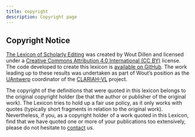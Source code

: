 ```yaml
---
title: copyright
description: Copyright page
---
```


## Copyright Notice

[The Lexicon of Scholarly Editing](/) was created by Wout Dillen and licensed under a [Creative Commons Attribution 4.0 International (CC BY)](https://creativecommons.org/licenses/by/4.0/legalcode) license. The code developed to create this lexicon is [available on GitHub](https://github.com/WoutDLN/lexicon-scholarly-editing). The work leading up to these results was undertaken as part of Wout’s position as the [UAntwerp](https://www.uantwerpen.be) coordinator of the [CLARIAH-VL](https://platformdh.uantwerpen.be/index.php/clariah-vl/) project.

The copyright of the definitions that were quoted in this lexicon belongs to the original copyright holder (be that the author or publisher of the original work). The Lexicon tries to hold up a fair use policy, as it only works with quotes (typically short fragments in relation to the original work). Nevertheless, if you, as a copyright holder of a work quoted in this Lexicon, find that we have quoted one or more of your publications too extensively, please do not hesitate to [contact](mailto:wout.dillen@hb.se) us.
